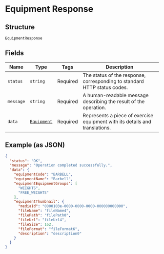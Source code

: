 
# Equipment Response

## Structure

`EquipmentResponse`

## Fields

| Name | Type | Tags | Description |
|  --- | --- | --- | --- |
| `status` | `string` | Required | The status of the response, corresponding to standard HTTP status codes. |
| `message` | `string` | Required | A human-readable message describing the result of the operation. |
| `data` | [`Equipment`](../../doc/models/equipment.md) | Required | Represents a piece of exercise equipment with its details and translations. |

## Example (as JSON)

```json
{
  "status": "OK",
  "message": "Operation completed successfully.",
  "data": {
    "equipmentCode": "BARBELL",
    "equipmentName": "Barbell",
    "equipmentEquipmentGroups": [
      "WEIGHTS",
      "FREE_WEIGHTS"
    ],
    "equipmentThumbnail": {
      "mediaId": "0000103e-0000-0000-0000-000000000000",
      "fileName": "fileName4",
      "filePath": "filePath0",
      "fileUrl": "fileUrl4",
      "fileSize": 162,
      "fileFormat": "fileFormat6",
      "description": "description0"
    }
  }
}
```

